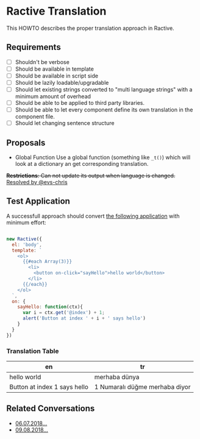 # Ractive Translation
This HOWTO describes the proper translation approach in Ractive.

## Requirements 

- [ ] Shouldn't be verbose
- [ ] Should be available in template 
- [ ] Should be available in script side 
- [ ] Should be lazily loadable/upgradable
- [ ] Should let existing strings converted to "multi language strings" with a minimum amount of overhead
- [ ] Should be able to be applied to third party libraries. 
- [ ] Should be able to let every component define its own translation in the component file.
- [ ] Should let changing sentence structure 

## Proposals

* Global Function 
Use a global function (something like `_t()`) which will look at a dictionary an get corresponding translation.

~~**Restrictions**: Can not update its output when language is changed.~~ [Resolved by @evs-chris](https://gitter.im/ractivejs/ractive?at=5b6c967a179f842c9716dd1d)


## Test Application 

A successfull approach should convert [the following application](https://ractive.js.org/playground/?env=docs#N4IgFiBcoE5SAbAhgFwKYGcUgL4BoQN4AdAO1LQHcACAJSQGMUBLANzQApgzrq0FI1AOQAjAPYATAJ5C8PaugC2AB2TpBAA3m8APGIQA+bb2rBgAYjSMw1AIIwYSKRwDMAShw5jJ6joTMjUh9g3xEAVxQUMSDogFoGfwYAawBeYkInAAl+BDF0gzAcsWpKMRgECR0AenDI6MCQ3Sr-BuCzKqsGME8yYhQ+6v1Avo05IOpowW5x3gwsosEAMzDSJmZojiYADzdpkNYkGGpmahTqbYA6AHM0FA4hAAFmUgk0LaE3agBqagBGAG5eN5qEgEGgYHchAAhCJRIKoY4vN7Cb7HVFCahzKQYaiFBC5D7GLzjYk4NwgAjYSAgHQSNjHCRpEDmJDKZT5ap01gGXBAA) with minimum effort: 

```js

new Ractive({
  el: 'body',
  template: `
    <ol>
      {{#each Array(3)}}
        <li>
          <button on-click="sayHello">hello world</button>
        </li>
      {{/each}}
    </ol>
  `,
  on: {
    sayHello: function(ctx){
      var i = ctx.get('@index') + 1;  
      alert('Button at index ' + i + ' says hello')
    }
  }
})
```

### Translation Table 
| en | tr |
| --- | --- |
| hello world | merhaba dünya | 
| Button at index 1 says hello | 1 Numaralı düğme merhaba diyor | 

## Related Conversations 

* [06.07.2018...](https://gitter.im/ractivejs/ractive?at=5b3f946633b0282df405e475)
* [09.08.2018...](https://gitter.im/ractivejs/ractive?at=5b6c1487179f842c9713abc4)

